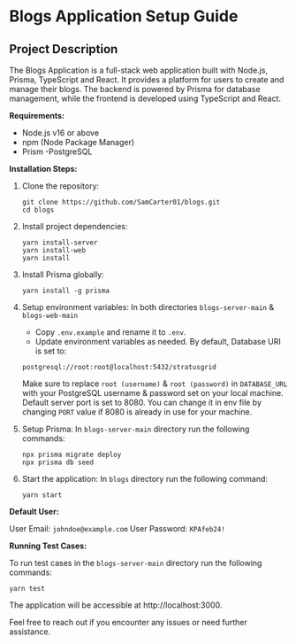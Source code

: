 # Blogs Application Setup Guide

## Project Description

The Blogs Application is a full-stack web application built with Node.js, Prisma, TypeScript and React. It provides a platform for users to create and manage their blogs. The backend is powered by Prisma for database management, while the frontend is developed using TypeScript and React.

**Requirements:**
- Node.js v16 or above
- npm (Node Package Manager)
- Prism
-PostgreSQL

**Installation Steps:**

1. Clone the repository:
   ```
   git clone https://github.com/SamCarter01/blogs.git
   cd blogs
   ```

2. Install project dependencies:
   ```
   yarn install-server
   yarn install-web
   yarn install
   ```

3. Install Prisma globally:
   ```
   yarn install -g prisma
   ```

4. Setup environment variables:
    In both directories `blogs-server-main` & `blogs-web-main`
   - Copy `.env.example` and rename it to `.env`.
   - Update environment variables as needed.
   By default, Database URI is set to:

    ```
    postgresql://root:root@localhost:5432/stratusgrid
    ```

    Make sure to replace `root (username)` & `root (password)` in `DATABASE_URL` with your PostgreSQL username & password set on your local machine.
    Default server port is set to 8080. You can change it in env file by changing `PORT` value if 8080 is already in use for your machine.


5. Setup Prisma:
    In `blogs-server-main` directory run the following commands:

   ```
   npx prisma migrate deploy
   npx prisma db seed
   ```

6. Start the application:
   In `blogs` directory run the following command:

   ```
   yarn start
   ```
**Default User:**

User Email: `johndoe@example.com`
User Password: `KPAfeb24!`


**Running Test Cases:**

To run test cases in the `blogs-server-main` directory run the following commands:
```
yarn test
```

The application will be accessible at http://localhost:3000.

Feel free to reach out if you encounter any issues or need further assistance.
